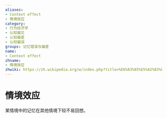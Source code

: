```yaml
---
aliases:
- Context effect
- 情境效应
category:
- 行为经济学
- 认知偏见
- 认知偏差
- 认知偏误
groups: 记忆错误与偏差
name:
- Context effect
zhname:
- 情境效应
zhwiki: https://zh.wikipedia.org/w/index.php?title=%E6%83%85%E5%A2%83%E6%95%88%E6%87%89&action=edit&redlink=1
---
```


# 情境效应

某情境中的记忆在其他情境下较不易回想。
